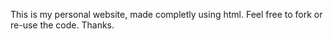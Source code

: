 This is my personal website, made completly using html.
Feel free to fork or re-use the code.
Thanks.
